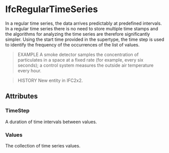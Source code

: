 # IfcRegularTimeSeries

In a regular time series, the data arrives predictably at predefined intervals. In a regular time series there is no need to store multiple time stamps and the algorithms for analyzing the time series are therefore significantly simpler. Using the start time provided in the supertype, the time step is used to identify the frequency of the occurrences of the list of values.

> EXAMPLE A smoke detector samples the concentration of particulates in a space at a fixed rate (for example, every six seconds); a control system measures the outside air temperature every hour.

> HISTORY New entity in IFC2x2.

## Attributes

### TimeStep
A duration of time intervals between values.

### Values
The collection of time series values.
